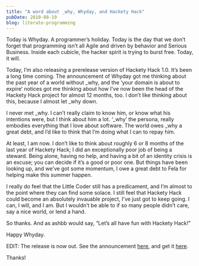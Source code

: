```yaml
---
title: "A word about _why, Whyday, and Hackety Hack"
pubDate: 2010-08-19
blog: literate-programming
---
```



Today is Whyday. A programmer’s holiday. Today is the day that we don’t forget that programming isn’t all Agile and driven by behavior and Serious Business. Inside each cubicle, the hacker spirit is trying to burst free. Today, it will.

Today, I’m also releasing a prerelease version of Hackety Hack 1.0. It’s been a long time coming. The announcement of Whyday got me thinking about the past year of a world without _why, and the ‘your domain is about to expire’ notices got me thinking about how I’ve now been the head of the Hackety Hack project for almost 12 months, too. I don’t like thinking about this, because I almost let _why down.

I never met _why. I can’t really claim to know him, or know what his intentions were, but I think about him a lot. ‘_why’ the persona, really embodies everything that I love about software. The world owes _why a great debt, and I’d like to think that I’m doing what I can to repay him.

At least, I am now. I don’t like to think about roughly 6 or 8 months of the last year of Hackety Hack; I did an exceptionally poor job of being a steward. Being alone, having no help, and having a bit of an identity crisis is an excuse; you can decide if it’s a good or poor one. But things have been looking up, and we’ve got some momentum, I owe a great debt to Fela for helping make this summer happen.

I really do feel that the Little Coder still has a predicament, and I’m almost to the point where they can find some solace. I still feel that Hackety Hack could become an absolutely invauable project, I’ve just got to keep going. I can, I will, and I am. But I wouldn’t be able to if so many people didn’t care, say a nice world, or lend a hand.

So thanks. And as ashbb would say, “Let’s all have fun with Hackety Hack!”

Happy Whyday.

EDIT: The release is now out. See the announcement [here](http://hackety-hack.com/posts/happy_whyday), and get it [here](http://hackety-hack.com/).

Thanks!
